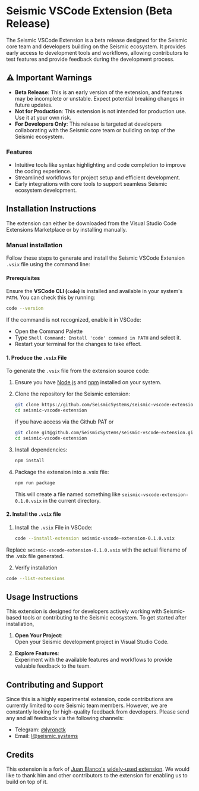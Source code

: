 # Seismic VSCode Extension (Beta Release)

The Seismic VSCode Extension is a beta release designed for the Seismic core team and developers building on the Seismic ecosystem. It provides early access to development tools and workflows, allowing contributors to test features and provide feedback during the development process.

## ⚠️ Important Warnings
- **Beta Release**: This is an early version of the extension, and features may be incomplete or unstable. Expect potential breaking changes in future updates.
- **Not for Production**: This extension is not intended for production use. Use it at your own risk.
- **For Developers Only**: This release is targeted at developers collaborating with the Seismic core team or building on top of the Seismic ecosystem.


### Features
- Intuitive tools like syntax highlighting and code completion to improve the coding experience.
- Streamlined workflows for project setup and efficient development.
- Early integrations with core tools to support seamless Seismic ecosystem development.

## Installation Instructions

The extension can either be downloaded from the Visual Studio Code Extensions Marketplace or by installing manually. 
### Manual installation
Follow these steps to generate and install the Seismic VSCode Extension `.vsix` file using the command line:

#### Prerequisites

Ensure the **VSCode CLI (`code`)** is installed and available in your system's `PATH`. You can check this by running:
  ```sh
  code --version
  ```

If the command is not recognized, enable it in VSCode:
- Open the Command Palette
- Type `Shell Command: Install 'code' command in PATH` and select it.
- Restart your terminal for the changes to take effect.


#### 1. Produce the `.vsix` File
To generate the `.vsix` file from the extension source code:

1. Ensure you have [Node.js](https://nodejs.org/) and [npm](https://www.npmjs.com/) installed on your system.

2. Clone the repository for the Seismic extension:
   ```sh
   git clone https://github.com/SeismicSystems/seismic-vscode-extension.git
   cd seismic-vscode-extension
   ```
   if you have access via the Github PAT
   or 
   ```sh
   git clone git@github.com/SeismicSystems/seismic-vscode-extension.git
   cd seismic-vscode-extension

3. Install dependencies:
   ```sh
   npm install
   ```
4. Package the extension into a .vsix file:
   ```sh
   npm run package
   ```
   This will create a file named something like `seismic-vscode-extension-0.1.0.vsix` in the current directory.
#### 2. Install the `.vsix` file
1. Install the `.vsix` File in VSCode:
   ```sh
   code --install-extension seismic-vscode-extension-0.1.0.vsix
   ```
Replace `seismic-vscode-extension-0.1.0.vsix` with the actual filename of the .vsix file generated.

2. Verify installation
  ```sh
  code --list-extensions
  ```

## Usage Instructions
This extension is designed for developers actively working with Seismic-based tools or contributing to the Seismic ecosystem. To get started after installation,

1. **Open Your Project**:  
   Open your Seismic development project in Visual Studio Code.

2. **Explore Features**:  
   Experiment with the available features and workflows to provide valuable feedback to the team.

## Contributing and Support
Since this is a highly experimental extension, code contributions are currently limited to core Seismic team members. However, we are constantly looking for high-quality feedback from developers. Please send any and all feedback via the following channels:
- Telegram: [@lyronctk](https://t.me/lyronctk)
- Email: [l@seismic.systems](mailto:l@seismic.systems)

## Credits
This extension is a fork of [Juan Blanco's](https://github.com/juanfranblanco) [widely-used extension](https://github.com/juanfranblanco/vscode-solidity). We would like to thank him and other contributors to the extension for enabling us to build on top of it.